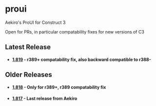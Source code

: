 # proui
 Aekiro's ProUI for Construct 3

 Open for PRs, in particular compatability fixes for new versions of C3

 ## Latest Release
 - #### [1.819](https://github.com/ConstructFund/proui/releases/download/1.819/ProUI_v1.819.zip) - r389+ compatability fix, also backward compatible to r388-
 ## Older Releases
 - #### [1.818](https://github.com/ConstructFund/proui/releases/download/1.818/ProUI_v1.818.zip) - Only for r389+, r389 compatability fix
 - #### [1.817](https://github.com/ConstructFund/proui/releases/download/1-817/ProUI_v1.817.zip) - Last release from Aekiro
